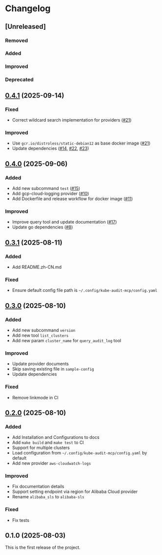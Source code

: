 # Changelog


## [Unreleased]

### Removed

### Added

### Improved

### Deprecated


## [0.4.1](https://github.com/mozillazg/kube-audit-mcp/compare/v0.4.0...v0.4.1) (2025-09-14)

### Fixed

- Correct wildcard search implementation for providers ([#21](https://github.com/mozillazg/kube-audit-mcp/pull/21))

### Improved

- Use `gcr.io/distroless/static-debian12` as base docker image ([#21](https://github.com/mozillazg/kube-audit-mcp/pull/21))
- Update dependencies ([#14](https://github.com/mozillazg/kube-audit-mcp/pull/14), [#22](https://github.com/mozillazg/kube-audit-mcp/pull/22), [#23](https://github.com/mozillazg/kube-audit-mcp/pull/23))


## [0.4.0](https://github.com/mozillazg/kube-audit-mcp/compare/v0.3.1...v0.4.0) (2025-09-06)

### Added

- Add new subcommand `test` ([#15](https://github.com/mozillazg/kube-audit-mcp/pull/15))
- Add gcp-cloud-logging provider ([#10](https://github.com/mozillazg/kube-audit-mcp/pull/10))
- Add Dockerfile and release workflow for docker image ([#11](https://github.com/mozillazg/kube-audit-mcp/pull/11))

### Improved

- Improve query tool and update documentation ([#17](https://github.com/mozillazg/kube-audit-mcp/pull/17))
- Update go dependencies ([#8](https://github.com/mozillazg/kube-audit-mcp/pull/8))


## [0.3.1](https://github.com/mozillazg/kube-audit-mcp/compare/v0.3.0...v0.3.1) (2025-08-11)

### Added

- Add README.zh-CN.md

### Fixed

- Ensure default config file path is `~/.config/kube-audit-mcp/config.yaml`

## [0.3.0](https://github.com/mozillazg/kube-audit-mcp/compare/v0.2.0...v0.3.0) (2025-08-10)

### Added

- Add new subcommand `version`
- Add new tool `list_clusters`
- Add new param `cluster_name` for `query_audit_log` tool

### Improved

- Update provider documents
- Skip saving existing file in `sample-config`
- Update dependencies

### Fixed

- Remove linkmode in CI

## [0.2.0](https://github.com/mozillazg/kube-audit-mcp/compare/v0.1.0...v0.2.0) (2025-08-10)

### Added

- Add Installation and Configurations to docs
- Add `make build` and `make test` to CI
- Support for multiple clusters
- Load configuration from `~/.config/kube-audit-mcp/config.yaml` by default
- Add new provider `aws-cloudwatch-logs`

### Improved

- Fix documentation details
- Support setting endpoint via region for Alibaba Cloud provider
- Rename `alibaba_sls` to `alibaba-sls`

### Fixed

- Fix tests



## 0.1.0 (2025-08-03)

This is the first release of the project.
